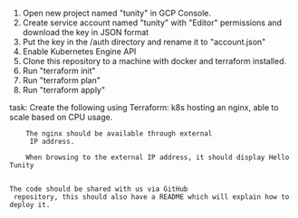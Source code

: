 1. Open new project named "tunity" in GCP Console.
2. Create service account named "tunity" with "Editor" permissions and download the key in JSON format
3. Put the key in the /auth directory and rename it to "account.json"
4. Enable Kubernetes Engine API
5. Clone this repository to a machine with docker and terraform installed.
6. Run "terraform init"
7. Run "terraform plan"
8. Run "terraform apply"





task:
    Create the following using Terraform:
        k8s hosting an nginx, able to scale based
         on CPU usage.

        The nginx should be available through external
         IP address.

        When browsing to the external IP address, it should display Hello Tunity


    The code should be shared with us via GitHub
     repository, this should also have a README which will explain how to deploy it.

